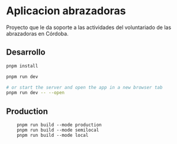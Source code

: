 # Aplicacion abrazadoras
Proyecto que le da soporte a las actividades del voluntariado de las abrazadoras en Córdoba.

## Desarrollo



```bash
pnpm install

pnpm run dev

# or start the server and open the app in a new browser tab
pnpm run dev -- --open
```
## Production
```
    pnpm run build --mode production
    pnpm run build --mode semilocal
    pnpm run build --mode local

```